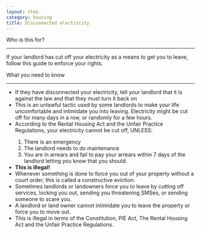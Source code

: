```yaml
---
layout: step
category: housing
title: Disconnected electricity
---
```

<div class="intro">
  <div class="header"><i class="fa fa-fw fa-users" aria-hidden="true"></i> Who is this for?</div>
  <hr>
  <div class="content">
    <p>If your landlord has cut off your electricity as a means to get you to leave, follow this guide to enforce your rights.</p>
  </div>
</div>

<div class="summary">
  <div class="header"><i class="fa fa-fw fa-exclamation-circle" aria-hidden="true"></i> What you need to know</div>
  <hr>
  <div class="content">
    <ul class="fa-ul">
      <li><i class="fa-li fa fa-info-circle"></i>If they have disconnected your electricity, tell your landlord that it is against the law and that they must turn it back on</li>
      <li><i class="fa-li fa fa-info-circle"></i>This is an unlawful tactic used by some landlords to make your life uncomfortable and intimidate you into leaving. Electricity might be cut off for many days in a row, or randomly for a few hours.</li>
      <li><i class="fa-li fa fa-info-circle"></i>According to the Rental Housing Act and the Unfair Practice Regulations, your electricity cannot be cut off, UNLESS:</li>
		<ol>
		  <li>There is an emergency</li>
		  <li>The landlord needs to do maintenance</li>
		  <li>You are in arrears and fail to pay your arrears within 7 days of the landlord letting you know that you should. </li>
		</ol>  
      <li><i class="fa-li fa fa-exclamation-triangle"></i><strong>This is illegal!</strong></li>
      <li><i class="fa-li fa fa-info-circle"></i>Whenever something is done to force you out of your property without a court order, this is called a constructive eviction. </li>
      <li><i class="fa-li fa fa-info-circle"></i>Sometimes landlords or landowners force you to leave by cutting off services, locking you out, sending you threatening SMSes, or sending someone to scare you.</li>
      <li><i class="fa-li fa fa-info-circle"></i>A landlord or land owner cannot intimidate you to leave the property or force you to move out.</li>
      <li><i class="fa-li fa fa-gavel"></i>This is illegal in terms of the Constitution, PIE Act, The Rental Housing Act and the Unfair Practice Regulations.</li>
    </ul>
  </div>
</div>

